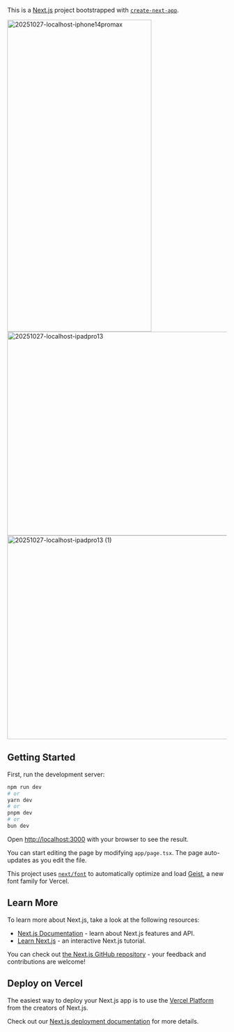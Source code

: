 This is a [Next.js](https://nextjs.org) project bootstrapped with [`create-next-app`](https://nextjs.org/docs/app/api-reference/cli/create-next-app).

<img width="331" height="716" alt="20251027-localhost-iphone14promax" src="https://github.com/user-attachments/assets/a09ed99f-95ac-4c6a-a471-68cb3b67c5d8" />
<img width="600" height="468" alt="20251027-localhost-ipadpro13" src="https://github.com/user-attachments/assets/976eb0b1-94e3-40b1-a327-4f854bd651d3" />
<img width="600" height="468" alt="20251027-localhost-ipadpro13 (1)" src="https://github.com/user-attachments/assets/5713b5eb-1de5-4eaa-b82c-88a360e4e0d4" />


## Getting Started

First, run the development server:

```bash
npm run dev
# or
yarn dev
# or
pnpm dev
# or
bun dev
```

Open [http://localhost:3000](http://localhost:3000) with your browser to see the result.

You can start editing the page by modifying `app/page.tsx`. The page auto-updates as you edit the file.

This project uses [`next/font`](https://nextjs.org/docs/app/building-your-application/optimizing/fonts) to automatically optimize and load [Geist](https://vercel.com/font), a new font family for Vercel.

## Learn More

To learn more about Next.js, take a look at the following resources:

- [Next.js Documentation](https://nextjs.org/docs) - learn about Next.js features and API.
- [Learn Next.js](https://nextjs.org/learn) - an interactive Next.js tutorial.

You can check out [the Next.js GitHub repository](https://github.com/vercel/next.js) - your feedback and contributions are welcome!

## Deploy on Vercel

The easiest way to deploy your Next.js app is to use the [Vercel Platform](https://vercel.com/new?utm_medium=default-template&filter=next.js&utm_source=create-next-app&utm_campaign=create-next-app-readme) from the creators of Next.js.

Check out our [Next.js deployment documentation](https://nextjs.org/docs/app/building-your-application/deploying) for more details.
